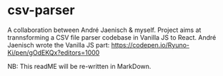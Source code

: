 # csv-parser
A collaboration between André Jaenisch & myself.
Project aims at trannsforming a CSV file parser codebase in Vanilla JS to React.
André Jaenisch wrote the Vanilla JS part: https://codepen.io/Ryuno-Ki/pen/gOdEKQx?editors=1000

NB: This readME will be re-written in MarkDown. 
